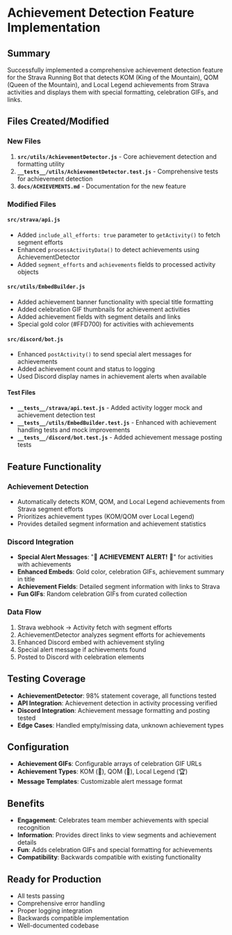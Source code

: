 # Achievement Detection Feature Implementation

## Summary
Successfully implemented a comprehensive achievement detection feature for the Strava Running Bot that detects KOM (King of the Mountain), QOM (Queen of the Mountain), and Local Legend achievements from Strava activities and displays them with special formatting, celebration GIFs, and links.

## Files Created/Modified

### New Files
1. **`src/utils/AchievementDetector.js`** - Core achievement detection and formatting utility
2. **`__tests__/utils/AchievementDetector.test.js`** - Comprehensive tests for achievement detection
3. **`docs/ACHIEVEMENTS.md`** - Documentation for the new feature

### Modified Files

#### `src/strava/api.js`
- Added `include_all_efforts: true` parameter to `getActivity()` to fetch segment efforts
- Enhanced `processActivityData()` to detect achievements using AchievementDetector
- Added `segment_efforts` and `achievements` fields to processed activity objects

#### `src/utils/EmbedBuilder.js`
- Added achievement banner functionality with special title formatting
- Added celebration GIF thumbnails for achievement activities
- Added achievement fields with segment details and links
- Special gold color (#FFD700) for activities with achievements

#### `src/discord/bot.js`
- Enhanced `postActivity()` to send special alert messages for achievements
- Added achievement count and status to logging
- Used Discord display names in achievement alerts when available

#### Test Files
- **`__tests__/strava/api.test.js`** - Added activity logger mock and achievement detection test
- **`__tests__/utils/EmbedBuilder.test.js`** - Enhanced with achievement handling tests and mock improvements
- **`__tests__/discord/bot.test.js`** - Added achievement message posting tests

## Feature Functionality

### Achievement Detection
- Automatically detects KOM, QOM, and Local Legend achievements from Strava segment efforts
- Prioritizes achievement types (KOM/QOM over Local Legend)
- Provides detailed segment information and achievement statistics

### Discord Integration
- **Special Alert Messages**: "🚨 **ACHIEVEMENT ALERT!** 🚨" for activities with achievements
- **Enhanced Embeds**: Gold color, celebration GIFs, achievement summary in title
- **Achievement Fields**: Detailed segment information with links to Strava
- **Fun GIFs**: Random celebration GIFs from curated collection

### Data Flow
1. Strava webhook → Activity fetch with segment efforts
2. AchievementDetector analyzes segment efforts for achievements
3. Enhanced Discord embed with achievement styling
4. Special alert message if achievements found
5. Posted to Discord with celebration elements

## Testing Coverage
- **AchievementDetector**: 98% statement coverage, all functions tested
- **API Integration**: Achievement detection in activity processing verified
- **Discord Integration**: Achievement message formatting and posting tested
- **Edge Cases**: Handled empty/missing data, unknown achievement types

## Configuration
- **Achievement GIFs**: Configurable arrays of celebration GIF URLs
- **Achievement Types**: KOM (👑), QOM (👸), Local Legend (🏆)
- **Message Templates**: Customizable alert message format

## Benefits
- **Engagement**: Celebrates team member achievements with special recognition
- **Information**: Provides direct links to view segments and achievement details
- **Fun**: Adds celebration GIFs and special formatting for achievements
- **Compatibility**: Backwards compatible with existing functionality

## Ready for Production
- All tests passing
- Comprehensive error handling
- Proper logging integration
- Backwards compatible implementation
- Well-documented codebase
